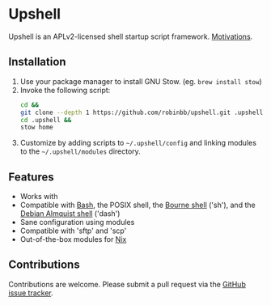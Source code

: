# Upshell

Upshell is an APLv2-licensed shell startup script framework.
[Motivations](https://www.linkedin.com/pulse/bash-startup-scripts-redux-robin-bate-boerop).

## Installation

1. Use your package manager to install GNU Stow. (eg. `brew install stow`)
2. Invoke the following script:
   ```sh
   cd &&
   git clone --depth 1 https://github.com/robinbb/upshell.git .upshell &&
   cd .upshell &&
   stow home
   ```
4. Customize by adding scripts to `~/.upshell/config` and linking modules to
   the `~/.upshell/modules` directory.

## Features

- Works with
- Compatible with
  [Bash](http://en.wikipedia.org/wiki/Bash_(Unix_shell)),
  the POSIX shell,
  the [Bourne shell](http://en.wikipedia.org/wiki/Bourne_shell)
  ('sh'), and the
  [Debian Almquist shell](http://en.wikipedia.org/w/index.php?title=Debian_Almquist_shell)
  ('dash')
- Sane configuration using modules
- Compatible with 'sftp' and 'scp'
- Out-of-the-box modules for [Nix](http://en.wikipedia.org/wiki/Nix_package_manager)

## Contributions

Contributions are welcome. Please submit a pull request via the
[GitHub issue tracker](https://github.com/robinbb/upshell/issues).
